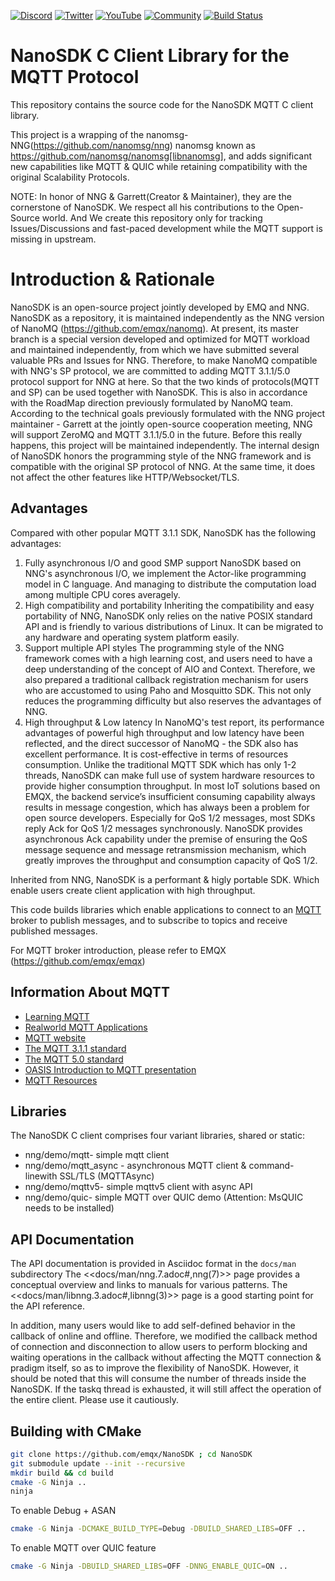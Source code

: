 
[![Discord](https://img.shields.io/discord/931086341838622751?label=Discord&logo=discord)](https://discord.gg/xYGf3fQnES)
[![Twitter](https://img.shields.io/badge/Follow-EMQ-1DA1F2?logo=twitter)](https://twitter.com/EMQTech)
[![YouTube](https://img.shields.io/badge/Subscribe-EMQ-FF0000?logo=youtube)](https://www.youtube.com/channel/UC5FjR77ErAxvZENEWzQaO5Q)
[![Community](https://img.shields.io/badge/Community-NanoMQ-yellow?logo=github)](https://github.com/emqx/nanomq/discussions)
[![Build Status](https://img.shields.io/github/actions/workflow/status/emqx/NanoSDK/build_packages.yaml?branch=main&label=Build)](https://github.com/emqx/NanoSDK/actions)

# NanoSDK C Client Library for the MQTT Protocol

This repository contains the source code for the NanoSDK MQTT C client library.

This project is a wrapping of the nanomsg-NNG(https://github.com/nanomsg/nng) 
nanomsg known as https://github.com/nanomsg/nanomsg[libnanomsg],
and adds significant new capabilities like MQTT & QUIC while retaining
compatibility with the original Scalability Protocols.

NOTE: In honor of NNG & Garrett(Creator & Maintainer), they are the cornerstone of NanoSDK. We respect all his contributions to the Open-Source world. And We create this repository only for tracking Issues/Discussions and fast-paced development while the MQTT support is missing in upstream.


# Introduction & Rationale

NanoSDK is an open-source project jointly developed by EMQ and NNG. NanoSDK as a repository, it is maintained independently as the NNG version of NanoMQ (https://github.com/emqx/nanomq). At present, its master branch is a special version developed and optimized for MQTT workload and maintained independently, from which we have submitted several valuable PRs and Issues for NNG.
Therefore, to make NanoMQ compatible with NNG's SP protocol, we are committed to adding MQTT 3.1.1/5.0 protocol support for NNG at here. So that the two kinds of protocols(MQTT and SP) can be used together with NanoSDK. This is also in accordance with the RoadMap direction previously formulated by NanoMQ team.
According to the technical goals previously formulated with the NNG project maintainer - Garrett at the jointly open-source cooperation meeting, NNG will support ZeroMQ and MQTT 3.1.1/5.0 in the future. Before this really happens, this project will be maintained independently. The internal design of NanoSDK honors the programming style of the NNG framework and is compatible with the original SP protocol of NNG. At the same time, it does not affect the other features like HTTP/Websocket/TLS.

## Advantages
Compared with other popular MQTT 3.1.1 SDK, NanoSDK has the following advantages:
1. Fully asynchronous I/O and good SMP support
NanoSDK based on NNG's asynchronous I/O, we implement the Actor-like programming model in C language. And managing to distribute the computation load among multiple CPU cores averagely.
2. High compatibility and portability
Inheriting the compatibility and easy portability of NNG, NanoSDK only relies on the native POSIX standard API and is friendly to various distributions of Linux. It can be migrated to any hardware and operating system platform easily.
3. Support multiple API styles
The programming style of the NNG framework comes with a high learning cost, and users need to have a deep understanding of the concept of AIO and Context. Therefore, we also prepared a traditional callback registration mechanism for users who are accustomed to using Paho and Mosquitto SDK. This not only reduces the programming difficulty but also reserves the advantages of NNG.
4. High throughput & Low latency
In NanoMQ's test report, its performance advantages of powerful high throughput and low latency have been reflected, and the direct successor of NanoMQ - the SDK also has excellent performance. It is cost-effective in terms of resources consumption. Unlike the traditional MQTT SDK which has only 1-2 threads, NanoSDK can make full use of system hardware resources to provide higher consumption throughput.
In most IoT solutions based on EMQX, the backend service’s insufficient consuming capability always results in message congestion, which has always been a problem for open source developers. Especially for QoS 1/2 messages, most SDKs reply Ack for QoS 1/2 messages synchronously. NanoSDK provides asynchronous Ack capability under the premise of ensuring the QoS message sequence and message retransmission mechanism, which greatly improves the throughput and consumption capacity of QoS 1/2.

Inherited from NNG, NanoSDK is a performant & higly portable SDK. Which enable users create client application with high throughput.  

This code builds libraries which enable applications to connect to an [MQTT](http://mqtt.org) broker to publish messages, and to subscribe to topics and receive published messages.

For MQTT broker introduction, please refer to EMQX (https://github.com/emqx/emqx)

## Information About MQTT

* [Learning MQTT](https://www.emqx.com/en/mqtt)
* [Realworld MQTT Applications](https://www.emqx.com/en/customers)
* [MQTT website](http://mqtt.org)
* [The MQTT 3.1.1 standard](http://docs.oasis-open.org/mqtt/mqtt/v3.1.1/os/mqtt-v3.1.1-os.html)
* [The MQTT 5.0 standard](https://docs.oasis-open.org/mqtt/mqtt/v5.0/mqtt-v5.0.html)
* [OASIS Introduction to MQTT presentation](https://www.oasis-open.org/committees/download.php/49205/MQTT-OASIS-Webinar.pdf)
* [MQTT Resources](https://www.emqx.com/en/resources)
## Libraries

The NanoSDK C client comprises four variant libraries, shared or static:

 * nng/demo/mqtt- simple mqtt client
 * nng/demo/mqtt_async - asynchronous MQTT client & command-linewith SSL/TLS (MQTTAsync)
 * nng/demo/mqttv5- simple mqttv5 client with async API
 * nng/demo/quic- simple MQTT over QUIC demo (Attention: MsQUIC needs to be installed)

## API Documentation

The API documentation is provided in Asciidoc format in the
`docs/man` subdirectory
The <<docs/man/nng.7.adoc#,nng(7)>> page provides a conceptual overview and links to
manuals for various patterns.
The <<docs/man/libnng.3.adoc#,libnng(3)>> page is a good starting point for the API reference.

In addition, many users would like to add self-defined behavior in the callback of online and offline. Therefore, we modified the callback method of connection and disconnection to allow users to perform blocking and waiting operations in the callback without affecting the MQTT connection & pradigm itself, so as to improve the flexibility of NanoSDK.
However, it should be noted that this will consume the number of threads inside the NanoSDK. If the taskq thread is exhausted, it will still affect the operation of the entire client. Please use it cautiously.

## Building with CMake

  ```bash
  git clone https://github.com/emqx/NanoSDK ; cd NanoSDK
  git submodule update --init --recursive 
  mkdir build && cd build
  cmake -G Ninja ..
  ninja
  ```

  To enable Debug + ASAN
  ```bash
  cmake -G Ninja -DCMAKE_BUILD_TYPE=Debug -DBUILD_SHARED_LIBS=OFF ..
  ```

To enable MQTT over QUIC feature  
```bash
cmake -G Ninja -DBUILD_SHARED_LIBS=OFF -DNNG_ENABLE_QUIC=ON ..
```

